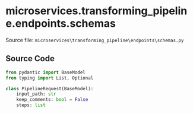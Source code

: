 # microservices.transforming_pipeline.endpoints.schemas

Source file: `microservices\transforming_pipeline\endpoints\schemas.py`

## Source Code

```python
from pydantic import BaseModel
from typing import List, Optional

class PipelineRequest(BaseModel):
    input_path: str
    keep_comments: bool = False
    steps: list
```
